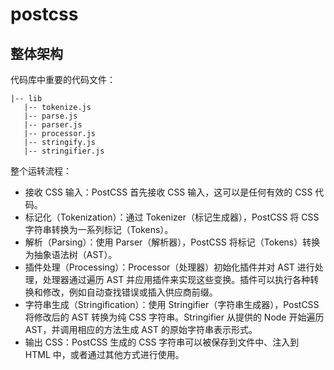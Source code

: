 # postcss

## 整体架构

代码库中重要的代码文件：

```
|-- lib
   |-- tokenize.js
   |-- parse.js
   |-- parser.js
   |-- processor.js
   |-- stringify.js
   |-- stringifier.js
```

整个运转流程：

- 接收 CSS 输入：PostCSS 首先接收 CSS 输入，这可以是任何有效的 CSS 代码。
- 标记化（Tokenization）：通过 Tokenizer（标记生成器），PostCSS 将 CSS 字符串转换为一系列标记（Tokens）。
- 解析（Parsing）：使用 Parser（解析器），PostCSS 将标记（Tokens）转换为抽象语法树（AST）。
- 插件处理（Processing）：Processor（处理器）初始化插件并对 AST 进行处理，处理器通过遍历 AST 并应用插件来实现这些变换。插件可以执行各种转换和修改，例如自动查找错误或插入供应商前缀。
- 字符串生成（Stringification）：使用 Stringifier（字符串生成器），PostCSS 将修改后的 AST 转换为纯 CSS 字符串。Stringifier 从提供的 Node 开始遍历 AST，并调用相应的方法生成 AST 的原始字符串表示形式。
- 输出 CSS：PostCSS 生成的 CSS 字符串可以被保存到文件中、注入到 HTML 中，或者通过其他方式进行使用。
